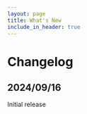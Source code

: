 ```yaml
---
layout: page
title: What's New
include_in_header: true
---
```


# Changelog

## 2024/09/16

Initial release